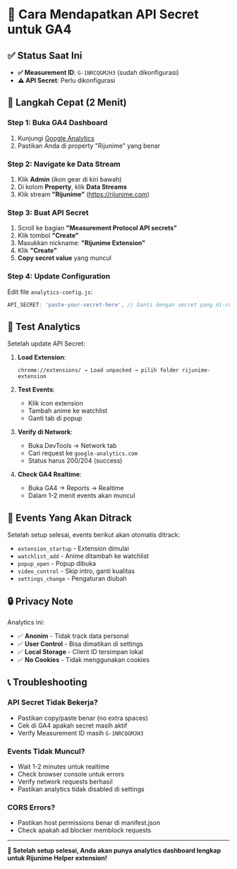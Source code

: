 # 🔑 Cara Mendapatkan API Secret untuk GA4

## ✅ Status Saat Ini
- **✅ Measurement ID**: `G-1NRCQGMJH3` (sudah dikonfigurasi)
- **⚠️ API Secret**: Perlu dikonfigurasi

## 🚀 Langkah Cepat (2 Menit)

### Step 1: Buka GA4 Dashboard
1. Kunjungi [Google Analytics](https://analytics.google.com/)
2. Pastikan Anda di property "Rijunime" yang benar

### Step 2: Navigate ke Data Stream
1. Klik **Admin** (ikon gear di kiri bawah)
2. Di kolom **Property**, klik **Data Streams**
3. Klik stream **"Rijunime"** (https://rijunime.com)

### Step 3: Buat API Secret
1. Scroll ke bagian **"Measurement Protocol API secrets"**
2. Klik tombol **"Create"**
3. Masukkan nickname: **"Rijunime Extension"**
4. Klik **"Create"**
5. **Copy secret value** yang muncul

### Step 4: Update Configuration
Edit file `analytics-config.js`:

```javascript
API_SECRET: 'paste-your-secret-here', // Ganti dengan secret yang di-copy
```

## 🧪 Test Analytics

Setelah update API Secret:

1. **Load Extension**:
   ```
   chrome://extensions/ → Load unpacked → pilih folder rijunime-extension
   ```

2. **Test Events**:
   - Klik icon extension
   - Tambah anime ke watchlist
   - Ganti tab di popup

3. **Verify di Network**:
   - Buka DevTools → Network tab
   - Cari request ke `google-analytics.com`
   - Status harus 200/204 (success)

4. **Check GA4 Realtime**:
   - Buka GA4 → Reports → Realtime
   - Dalam 1-2 menit events akan muncul

## 🎯 Events Yang Akan Ditrack

Setelah setup selesai, events berikut akan otomatis ditrack:
- `extension_startup` - Extension dimulai
- `watchlist_add` - Anime ditambah ke watchlist  
- `popup_open` - Popup dibuka
- `video_control` - Skip intro, ganti kualitas
- `settings_change` - Pengaturan diubah

## 🔒 Privacy Note

Analytics ini:
- ✅ **Anonim** - Tidak track data personal
- ✅ **User Control** - Bisa dimatikan di settings
- ✅ **Local Storage** - Client ID tersimpan lokal
- ✅ **No Cookies** - Tidak menggunakan cookies

## 📞 Troubleshooting

### API Secret Tidak Bekerja?
- Pastikan copy/paste benar (no extra spaces)
- Cek di GA4 apakah secret masih aktif
- Verify Measurement ID masih `G-1NRCQGMJH3`

### Events Tidak Muncul?
- Wait 1-2 minutes untuk realtime
- Check browser console untuk errors
- Verify network requests berhasil
- Pastikan analytics tidak disabled di settings

### CORS Errors?
- Pastikan host permissions benar di manifest.json
- Check apakah ad blocker memblock requests

---

**🎉 Setelah setup selesai, Anda akan punya analytics dashboard lengkap untuk Rijunime Helper extension!**
